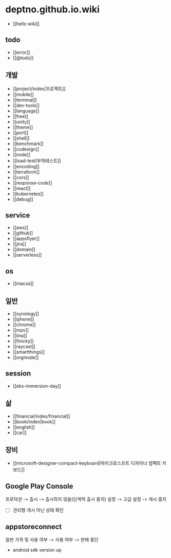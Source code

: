 # deptno.github.io.wiki
- [[hello wiki]]

## todo
- [[error]]
- [[@todo]]

## 개발
- [[project/index|프로젝트]]
- [[mobile]]
- [[terminal]]
- [[dev-tools]]
- [[language]]
- [[free]]
- [[unity]]
- [[theme]]
- [[port]]
- [[shell]]
- [[benchmark]]
- [[codesign]]
- [[node]]
- [[load-test|부하테스트]]
- [[encoding]]
- [[terraform]]
- [[cors]]
- [[response-code]]
- [[react]]
- [[kubernetes]]
- [[debug]]

## service
- [[aws]]
- [[github]]
- [[appsflyer]]
- [[jira]]
- [[domain]]
- [[serverless]]

## os
- [[macos]]

## 일반
- [[synology]]
- [[iphone]]
- [[chrome]]
- [[mpv]]
- [[iina]]
- [[finicky]]
- [[raycast]]
- [[smartthings]]
- [[orgmode]]

## session
- [[eks-immersion-day]]

## 삶
- [[financial/index/financial]]
- [[book/index|book]]
- [[english]]
- [[car]]

## 장비
- [[microsoft-designer-compact-keyboard|마이크로스프트 디자이너 컴팩트 키보드]]

## Google Play Console
프로덕션 -> 출시 -> 출시하지 않음(단계적 출시 중지)
설정 -> 고급 설정 -> 게시 중지
- [ ] 관리형 개시 아닌 상태 확인

## appstoreconnect
일반 가격 및 사용 여부 -> 사용 여부 -> 판매 중단

- android sdk version up
